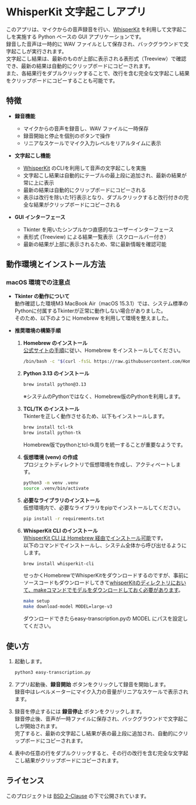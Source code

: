 # WhisperKit 文字起こしアプリ

このアプリは、マイクからの音声録音を行い、[WhisperKit](https://github.com/your-repo/whisperkit) を利用して文字起こしを実施する Python ベースの GUI アプリケーションです。  
録音した音声は一時的に WAV ファイルとして保存され、バックグラウンドで文字起こしが実行されます。  
文字起こし結果は、最新のものが上部に表示される表形式（Treeview）で確認でき、最新の結果は自動的にクリップボードにコピーされます。  
また、各結果行をダブルクリックすることで、改行を含む完全な文字起こし結果をクリップボードにコピーすることも可能です。

## 特徴

- **録音機能**  
  - マイクからの音声を録音し、WAV ファイルに一時保存  
  - 録音開始と停止を個別のボタンで操作  
  - リニアなスケールでマイク入力レベルをリアルタイムに表示  

- **文字起こし機能**  
  - [WhisperKit](https://github.com/argmaxinc/WhisperKit) のCLIを利用して音声の文字起こしを実施  
  - 文字起こし結果は自動的にテーブルの最上段に追加され、最新の結果が常に上に表示  
  - 最新の結果は自動的にクリップボードにコピーされる  
  - 表示は改行を除いた1行表示となり、ダブルクリックすると改行付きの完全な結果がクリップボードにコピーされる

- **GUI インターフェース**  
  - Tkinter を用いたシンプルかつ直感的なユーザーインターフェース  
  - 表形式 (Treeview) による結果一覧表示（スクロールバー付き）  
  - 最新の結果が上部に表示されるため、常に最新情報を確認可能

## 動作環境とインストール方法

### macOS 環境での注意点

- **Tkinter の動作について**  
  動作確認した環境M3 MacBook Air（macOS 15.3.1）では、システム標準のPythonに付属するTkinterが正常に動作しない場合がありました。  
  そのため、以下のように Homebrew を利用して環境を整えました。

- **推奨環境の構築手順**

  1. **Homebrew のインストール**  
    [公式サイトの手順](https://brew.sh)に従い、Homebrew をインストールしてください。
     ```bash
     /bin/bash -c "$(curl -fsSL https://raw.githubusercontent.com/Homebrew/install/HEAD/install.sh)"
     ```

  2. **Python 3.13 のインストール**  
     ```bash
     brew install python@3.13
     ```
     ※システムのPythonではなく、Homebrew版のPythonを利用します。

  3. **TCL/TK のインストール**  
     Tkinterを正しく動作させるため、以下もインストールします。
     ```bash
     brew install tcl-tk
     brew install python-tk
     ```
     Homebrew版でpythonとtcl-tk周りを統一することが重要なようです。  

  4. **仮想環境 (venv) の作成**  
     プロジェクトディレクトリで仮想環境を作成し、アクティベートします。
     ```bash
     python3 -m venv .venv
     source .venv/bin/activate
     ```
  5. **必要なライブラリのインストール**  
     仮想環境内で、必要なライブラリをpipでインストールしてください。
     ```bash
     pip install -r requirements.txt
     ```

  6. **WhisperKit CLI のインストール**  
     [WhisperKit CLI は Homebrew 経由でインストール可能](https://github.com/argmaxinc/WhisperKit?tab=readme-ov-file#homebrew)です。  
     以下のコマンドでインストールし、システム全体から呼び出せるようにします。
     ```bash
     brew install whisperkit-cli
     ```

     せっかくHomebrewでWhisperKitをダウンロードするのですが、事前にソースコードもダウンロードしてきて[whisperKitのディレクトリにおいて、makeコマンドでモデルをダウンロードしておく必要があります](https://github.com/argmaxinc/WhisperKit?tab=readme-ov-file#swift-cli)。
     ```bash
     make setup
     make download-model MODEL=large-v3 
     ```
     ダウンロードできたらeasy-transcription.pyの MODEL にパスを設定してください。  

## 使い方

1. 起動します。

   ```bash
   python3 easy-transcription.py
   ```


1. アプリ起動後、**録音開始** ボタンをクリックして録音を開始します。  
   録音中はレベルメーターにマイク入力の音量がリニアなスケールで表示されます。

2. 録音を停止するには **録音停止** ボタンをクリックします。  
   録音停止後、音声が一時ファイルに保存され、バックグラウンドで文字起こしが開始されます。  
   完了すると、最新の文字起こし結果が表の最上段に追加され、自動的にクリップボードにコピーされます。

3. 表中の任意の行をダブルクリックすると、その行の改行を含む完全な文字起こし結果がクリップボードにコピーされます。

## ライセンス

このプロジェクトは [BSD 2-Clause](LICENSE) の下で公開されています。

